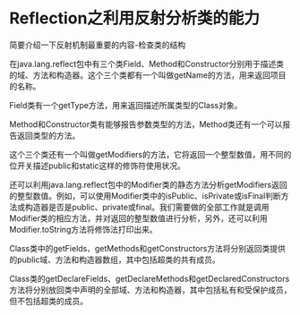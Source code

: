 # Reflection之利用反射分析类的能力

简要介绍一下反射机制最重要的内容-检查类的结构

在java.lang.reflect包中有三个类Field、Method和Constructor分别用于描述类的域、方法和构造器。这个三个类都有一个叫做getName的方法，用来返回项目的名称。

Field类有一个getType方法，用来返回描述所属类型的Class对象。

Method和Constructor类有能够报告参数类型的方法，Method类还有一个可以报告返回类型的方法。

这个三个类还有一个叫做getModifiers的方法，它将返回一个整型数值，用不同的位开关描述public和static这样的修饰符使用状况。

还可以利用java.lang.reflect包中的Modifier类的静态方法分析getModifiers返回的整型数值。例如，可以使用Modifier类中的isPublic、isPrivate或isFinal判断方法或构造器是否是public、private或final。我们需要做的全部工作就是调用Modifier类的相应方法，并对返回的整型数值进行分析，另外，还可以利用Modifier.toString方法将修饰法打印出来。

Class类中的getFields、getMethods和getConstructors方法将分别返回类提供的public域、方法和构造器数组，其中包括超类的共有成员。

Class类的getDeclareFields、getDeclareMethods和getDeclaredConstructors方法将分别放回类中声明的全部域、方法和构造器，其中包括私有和受保护成员，但不包括超类的成员。

